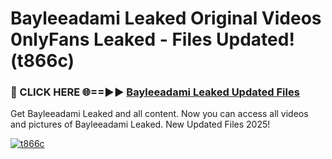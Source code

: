 # Bayleeadami Leaked Original Videos 0nlyFans Leaked - Files Updated! (t866c)

<h3>🔴 CLICK HERE 🌐==►► <a href="https://tinyurl.com/2jnfzry5" rel="nofollow">Bayleeadami Leaked Updated Files</a></h3>

Get Bayleeadami Leaked and all content. Now you can access all videos and pictures of Bayleeadami Leaked. New Updated Files 2025!

[![t866c](https://i.imgur.com/GyGTBgg.gif)](https://tinyurl.com/2jnfzry5)
